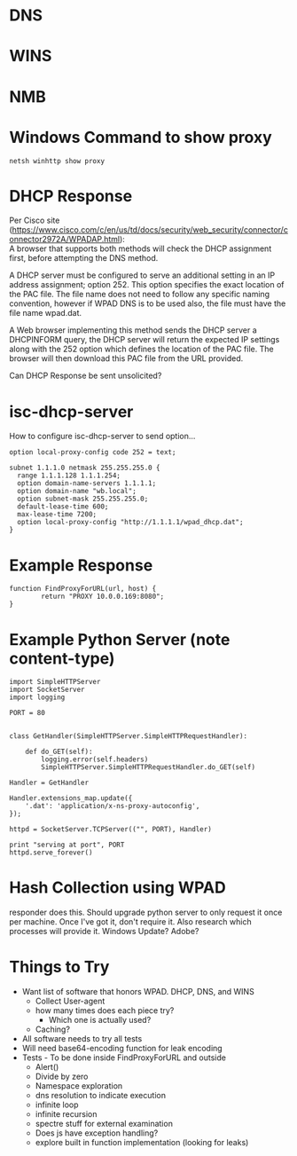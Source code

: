 <!-- TITLE: Wpad -->
<!-- SUBTITLE: A quick summary of Wpad -->

# DNS
# WINS
# NMB
# Windows Command to show proxy
```
netsh winhttp show proxy
```
# DHCP Response
Per Cisco site (https://www.cisco.com/c/en/us/td/docs/security/web_security/connector/connector2972A/WPADAP.html):  
A browser that supports both methods will check the DHCP assignment first, before attempting the DNS method.

A DHCP server must be configured to serve an additional setting in an IP address assignment; option 252. This option specifies the exact location of the PAC file. The file name does not need to follow any specific naming convention, however if WPAD DNS is to be used also, the file must have the file name wpad.dat.

A Web browser implementing this method sends the DHCP server a DHCPINFORM query, the DHCP server will return the expected IP settings along with the 252 option which defines the location of the PAC file. The browser will then download this PAC file from the URL provided. 

Can DHCP Response be sent unsolicited?

# isc-dhcp-server
How to configure isc-dhcp-server to send option...

```
option local-proxy-config code 252 = text;

subnet 1.1.1.0 netmask 255.255.255.0 {
  range 1.1.1.128 1.1.1.254;
  option domain-name-servers 1.1.1.1;
  option domain-name "wb.local";
  option subnet-mask 255.255.255.0;
  default-lease-time 600;
  max-lease-time 7200;
  option local-proxy-config "http://1.1.1.1/wpad_dhcp.dat";
}
```

# Example Response

```text
function FindProxyForURL(url, host) {
        return "PROXY 10.0.0.169:8080";
}
```

# Example Python Server (note content-type)

```text
import SimpleHTTPServer
import SocketServer
import logging

PORT = 80


class GetHandler(SimpleHTTPServer.SimpleHTTPRequestHandler):

    def do_GET(self):
        logging.error(self.headers)
        SimpleHTTPServer.SimpleHTTPRequestHandler.do_GET(self)

Handler = GetHandler

Handler.extensions_map.update({
    '.dat': 'application/x-ns-proxy-autoconfig',
});

httpd = SocketServer.TCPServer(("", PORT), Handler)

print "serving at port", PORT
httpd.serve_forever()

```

# Hash Collection using WPAD
responder does this.  Should upgrade python server to only request it once per machine.  Once I've got it, don't require it.  Also research which processes will provide it.  Windows Update?  Adobe?

# Things to Try
* Want list of software that honors WPAD.  DHCP, DNS, and WINS
	* Collect User-agent
	* how many times does each piece try?
		* Which one is actually used?
	* Caching?
* All software needs to try all tests
* Will need base64-encoding function for leak encoding
* Tests - To be done inside FindProxyForURL and outside
	* Alert()
	* Divide by zero
	* Namespace exploration
	* dns resolution to indicate execution
	* infinite loop
	* infinite recursion
	* spectre stuff for external examination
	* Does js have exception handling?
	* explore built in function implementation (looking for leaks)
